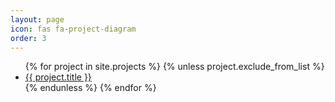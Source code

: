 ```yaml
---
layout: page
icon: fas fa-project-diagram
order: 3
---
```


<ul>
  {% for project in site.projects %}
    {% unless project.exclude_from_list %}
      <li><a href="{{ project.url }}">{{ project.title }}</a></li>
    {% endunless %}
  {% endfor %}
</ul>



